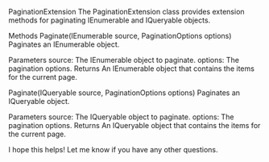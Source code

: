 PaginationExtension
The PaginationExtension class provides extension methods for paginating IEnumerable<T> and IQueryable<T> objects.

Methods
Paginate<T>(IEnumerable<T> source, PaginationOptions options)
Paginates an IEnumerable<T> object.

Parameters
source: The IEnumerable<T> object to paginate.
options: The pagination options.
Returns
An IEnumerable<T> object that contains the items for the current page.

Paginate<T>(IQueryable<T> source, PaginationOptions options)
Paginates an IQueryable<T> object.

Parameters
source: The IQueryable<T> object to paginate.
options: The pagination options.
Returns
An IQueryable<T> object that contains the items for the current page.

I hope this helps! Let me know if you have any other questions.
